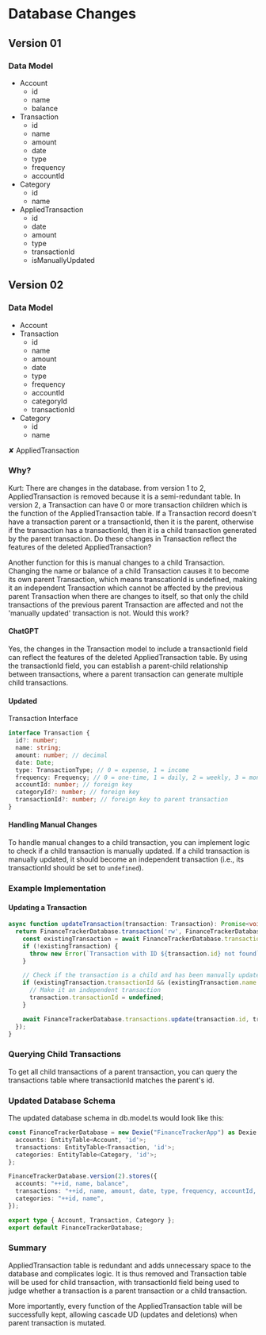 # Database Changes

## Version 01
### Data Model
- Account
  - id
  - name
  - balance
- Transaction
  - id
  - name
  - amount
  - date
  - type
  - frequency
  - accountId
- Category
  - id
  - name
- AppliedTransaction
  - id
  - date
  - amount
  - type
  - transactionId
  - isManuallyUpdated

## Version 02
### Data Model
- Account
- Transaction
  - id
  - name
  - amount
  - date
  - type
  - frequency
  - accountId
  - categoryId
  - transactionId
- Category
  - id
  - name
  
✘ AppliedTransaction 

### Why?
Kurt: There are changes in the database. from version 1 to 2, AppliedTransaction is removed because it is a semi-redundant table. In version 2, a Transaction can have 0 or more transaction children which is the function of the AppliedTransaction table. If a Transaction record doesn't have a transaction parent or a transactionId, then it is the parent, otherwise if the transaction has a transactionId, then it is a child transaction generated by the parent transaction. Do these changes in Transaction reflect the features of the deleted AppliedTransaction?

Another function for this is manual changes to a child Transaction. Changing the name or balance of a child Transaction causes it to become its own parent Transaction, which means transcationId is undefined, making it an independent Transaction which cannot be affected by the previous parent Transaction when there are changes to itself, so that only the child transactions of the previous parent Transaction are affected and not the 'manually updated' transaction is not. Would this work?

#### ChatGPT
Yes, the changes in the Transaction model to include a transactionId field can reflect the features of the deleted AppliedTransaction table. By using the transactionId field, you can establish a parent-child relationship between transactions, where a parent transaction can generate multiple child transactions.

#### Updated 

Transaction Interface
```typescript
interface Transaction {
  id?: number;
  name: string;
  amount: number; // decimal
  date: Date;
  type: TransactionType; // 0 = expense, 1 = income
  frequency: Frequency; // 0 = one-time, 1 = daily, 2 = weekly, 3 = monthly
  accountId: number; // foreign key
  categoryId?: number; // foreign key
  transactionId?: number; // foreign key to parent transaction
}
```

#### Handling Manual Changes

To handle manual changes to a child transaction, you can implement logic to check if a child transaction is manually updated. If a child transaction is manually updated, it should become an independent transaction (i.e., its transactionId should be set to `undefined`).

### Example Implementation
#### Updating a Transaction

```typescript
async function updateTransaction(transaction: Transaction): Promise<void> {
  return FinanceTrackerDatabase.transaction('rw', FinanceTrackerDatabase.transactions, async () => {
    const existingTransaction = await FinanceTrackerDatabase.transactions.get(transaction.id);
    if (!existingTransaction) {
      throw new Error(`Transaction with ID ${transaction.id} not found`);
    }

    // Check if the transaction is a child and has been manually updated
    if (existingTransaction.transactionId && (existingTransaction.name !== transaction.name || existingTransaction.amount !== transaction.amount)) {
      // Make it an independent transaction
      transaction.transactionId = undefined;
    }

    await FinanceTrackerDatabase.transactions.update(transaction.id, transaction);
  });
}
```

### Querying Child Transactions

To get all child transactions of a parent transaction, you can query the transactions table where transactionId matches the parent's id.

### Updated Database Schema

The updated database schema in db.model.ts would look like this:
```typescript
const FinanceTrackerDatabase = new Dexie("FinanceTrackerApp") as Dexie & {
  accounts: EntityTable<Account, 'id'>;
  transactions: EntityTable<Transaction, 'id'>;
  categories: EntityTable<Category, 'id'>;
};

FinanceTrackerDatabase.version(2).stores({
  accounts: "++id, name, balance",
  transactions: "++id, name, amount, date, type, frequency, accountId, categoryId, transactionId",
  categories: "++id, name",
});

export type { Account, Transaction, Category };
export default FinanceTrackerDatabase;
```

### Summary
AppliedTransaction table is redundant and adds unnecessary space to the database and complicates logic. It is thus removed and Transaction table will be used for child transaction, with transactionId field being used to judge whether a transaction is a parent transaction or a child transaction.

More importantly, every function of the AppliedTransaction table will be successfully kept, allowing cascade UD (updates and deletions) when parent transaction is mutated.